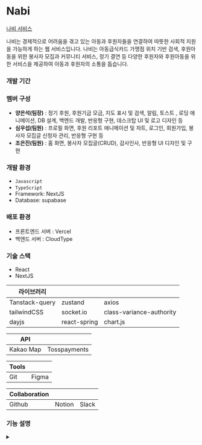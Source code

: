 # Nabi
[나비 서비스](https://nabi-psi.vercel.app, "나비 서비스")

나비는 경제적으로 어려움을 겪고 있는 아동과 후원자들을 연결하여 따뜻한 사회적 지원을 가능하게 하는 웹 서비스입니다. 나비는 아동급식카드 가맹점 위치 기반 검색, 후원아동을 위한 봉사자 모집과 커뮤니티 서비스, 정기 결연 등 다양한 후원자와 후원아동을 위한 서비스을 제공하여 아동과 후원자의 소통을 돕습니다.

### 개발 기간

### 멤버 구성
- __양은석(팀장)__ : 정기 후원, 후원기금 모금, 지도 표시 및 검색, 알림, 토스트 , 로딩 애니메이션, DB 설계, 백엔드 개발, 반응형 구현, 데스크탑 UI 및 로고 디자인 등
- __심우섭(팀원)__ : 프로필 화면, 후원 리포트 애니메이션 및 차트, 로그인, 회원가입, 봉사자 모집글 신청자 관리, 반응형 구현 등 
- __조은진(팀원)__ : 홈 화면, 봉사자 모집글(CRUD), 감사인사, 반응형 UI 디자인 및 구현
  
### 개발 환경
- `Javascript`
- `TypeScript`
- Framework: NextJS
- Database: supabase

### 배포 환경
- 프론트엔드 서버 : Vercel
- 백엔드 서버 : CloudType

### 기술 스택
- React
- NextJS

|라이브러리|||
|------|---|--|
|Tanstack-query|zustand|axios|
|tailwindCSS|socket.io|class-variance-authority|
|dayjs|react-spring|chart.js|

|API||
|------|---|
|Kakao Map|Tosspayments|

|Tools||
|------|---|
|Git|Figma|

|Collaboration|||
|------|---|---|
|Github|Notion|Slack|


### 기능 설명
<details>
  <summary></summary>

  ㅁㄴㅇㅁㄴㅇㅁㅇㄴㄴㅁㅇ
</details>
